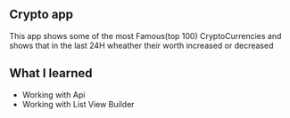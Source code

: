 ## Crypto app
This app shows some of the most Famous(top 100) CryptoCurrencies and 
shows that in the last 24H wheather their worth increased or decreased 

## What I learned 
* Working with Api
* Working with List View Builder
